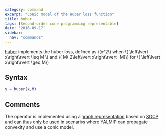 ```yaml
---
category: command
excerpt: "Conic model of the Huber loss function"
title: huber
tags: [Second-order cone programming representable]
date: '2016-09-17'
sidebar:
  nav: "commands"
---
```


[huber](/command/huber) implements the huber loss, defined as  \\(x^2\\) when \\( \left\lvert x\right\rvert \leq M \\) and \\( M( 2\left\lvert x\right\rvert -M)\\) for \\(   \left\lvert x\right\rvert  \geq M\\)

## Syntax

````matlab
y = huber(x,M)
````

## Comments

The operator is implemented using a [graph representation](/tutorial/nonlinearoperatorsgraphs) based on [SOCP](/tags#second-order-cone-programming) and can thus only be used in scenarios where YALMIP can propagate convexity and use a conic model.
